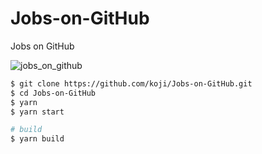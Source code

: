 # Jobs-on-GitHub
Jobs on GitHub

![jobs_on_github](https://user-images.githubusercontent.com/474225/100493115-be28b800-3101-11eb-8cb1-5468c0e619cb.png)


```zsh
$ git clone https://github.com/koji/Jobs-on-GitHub.git
$ cd Jobs-on-GitHub
$ yarn
$ yarn start

# build
$ yarn build
```